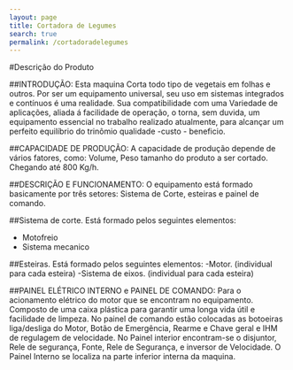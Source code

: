 ```yaml
---
layout: page
title: Cortadora de Legumes
search: true
permalink: /cortadoradelegumes
---
```

#Descrição do Produto

##INTRODUÇÃO:
Esta maquina Corta todo tipo de vegetais em folhas e outros. Por ser um equipamento universal, seu uso em sistemas integrados e contínuos é uma realidade. Sua compatibilidade com uma Variedade de aplicações, aliada á facilidade de operação, o torna, sem duvida, um equipamento essencial no trabalho realizado atualmente, para alcançar um perfeito equilíbrio do trinômio qualidade -custo - beneficio.

##CAPACIDADE DE PRODUÇÃO:
A capacidade de produção depende de vários fatores, como: Volume, Peso tamanho do produto a ser cortado. Chegando até 800 Kg/h.

##DESCRIÇÃO E FUNCIONAMENTO:
O equipamento está formado basicamente por três setores: Sistema de Corte, esteiras e painel de comando.

##Sistema de corte.
 Está formado pelos seguintes elementos:
- Motofreio
- Sistema mecanico


##Esteiras.
Está formado pelos seguintes elementos:
-Motor. (individual para cada esteira)
-Sistema de eixos. (individual para cada esteira)

##PAINEL ELÉTRICO INTERNO e PAINEL DE COMANDO:
Para o acionamento elétrico do motor que se encontram no equipamento.
Composto de uma caixa plástica para garantir uma longa vida útil e facilidade de limpeza.
No painel de comando estão colocadas as botoeiras liga/desliga do Motor, Botão de Emergência, Rearme e Chave geral e IHM de regulagem de velocidade.
No Painel interior encontram-se o disjuntor, Rele de segurança, Fonte, Rele de Segurança, e inversor de Velocidade.
O Painel Interno se localiza na parte inferior interna da maquina.
